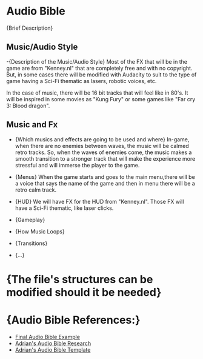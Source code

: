 # Audio Bible

{Brief Description}

## Music/Audio Style
-{Description of the Music/Audio Style}
Most of the FX that will be in the game are from "Kenney.nl" that are completely free and with no copyright. But, in some cases there will be modified with Audacity to suit to the type of game having a Sci-Fi thematic as lasers, robotic voices, etc.

In the case of music, there will be 16 bit tracks that will feel like in 80's. It will be inspired in some movies as "Kung Fury" or some games like "Far cry 3: Blood dragon".


## Music and Fx
- {Which musics and effects are going to be used and where} In-game, when there are no enemies between waves, the music will be calmed retro tracks. So, when the waves of enemies come, the music makes a smooth transition to a stronger track that will make the experience more stressful and will immerse the player to the game.

- {Menus} When the game starts and goes to the main menu,there will be a voice that says the name of the game and then in menu there will be a retro calm track.

- {HUD} We will have FX for the HUD from "Kenney.nl". Those FX will have a Sci-Fi thematic, like laser clicks. 
- {Gameplay}
- {How Music Loops}
- {Transitions}
- {...}

# {The file's structures can be modified should it be needed}
# {Audio Bible References:}
- [Final Audio Bible Example](https://github.com/DevCrumbs/Warcraft-II/wiki/5.-Audio-Bible)
- [Adrian's Audio Bible Research](https://github.com/M1R4B3L/Research-Audio-Bible/tree/master/docs)
- [Adrian's Audio Bible Template](https://github.com/M1R4B3L/Research-Audio-Bible/tree/master/templates)

